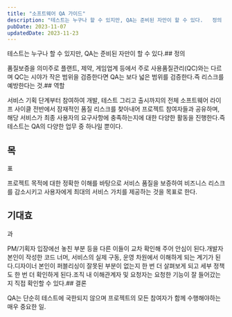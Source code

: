 ```yaml
---
title: "소프트웨어 QA 가이드"
description: "테스트는 누구나 할 수 있지만, QA는 준비된 자만이 할 수 있다.   정의   1. 품질보증을 의미  2. 주로 플랜트, 제약, 게임업계 등에서 주로 사용  3. 품질관리(QC)와는 다르며 QC는 시야가 작은 범위을 검증한다면 QA는 보다 넓은 범위를 검증한다.     즉 리스크를 예..."
pubDate: 2023-11-07
updatedDate: 2023-11-23
---
```


테스트는 누구나 할 수 있지만, QA는 준비된 자만이 할 수 있다.## 정의

품질보증을 의미주로 플랜트, 제약, 게임업계 등에서 주로 사용품질관리(QC)와는 다르며 QC는 시야가 작은 범위을 검증한다면 QA는 보다 넓은 범위를 검증한다.즉 리스크를 예방한다는 것.## 역할

서비스 기획 단계부터 참여하여 개발, 테스트 그리고 출시까지의 전체 소프트웨어 라이프 사이클 전반에서 잠재적인 품질 리스크를 찾아내어 프로젝트 참여자들과 공유하며, 해당 서비스가 최종 사용자의 요구사항에 충족하는지에 대한 다양한 활동을 진행한다.즉 테스트는 QA의 다양한 업무 중 하나일 뿐이다.

## 목

표

프로젝트 목적에 대한 정확한 이해를 바탕으로 서비스 품질을 보증하여 비즈니스 리스크를 감소시키고 사용자에게 최대의 서비스 가치를 제공하는 것을 목표로 한다.

## 기대효

과

PM/기획자 입장에선 놓친 부분 등을 다른 이들이 교차 확인해 주어 안심이 된다.개발자 본인이 작성한 코드 너머, 서비스의 실제 구동, 운영 차원에서 이해하게 되는 계기가 된다.디자이너 본인이 퍼블리싱이 잘못된 부분이 없는지 한 번 더 살펴보게 되고 세부 정책도 한 번 더 확인하게 된다.조직 내 이해관계자 및 요청자는 요청한 기능이 잘 들어갔는지 직접 확인할 수 있다.## 결론

QA는 단순히 테스트에 국한되지 않으며 프로젝트의 모든 참여자가 함께 수행해야하는 매우 중요한 일.

